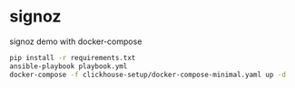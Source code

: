 # signoz
signoz demo with docker-compose 

```bash
pip install -r requirements.txt
ansible-playbook playbook.yml
docker-compose -f clickhouse-setup/docker-compose-minimal.yaml up -d
```

